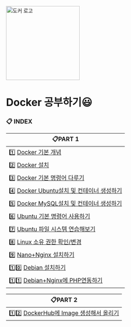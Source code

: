 <img width="202" alt="도커 로고" src="https://user-images.githubusercontent.com/55985789/80305893-c979d500-87fa-11ea-86a5-2932033b42f0.png">     

# Docker 공부하기:smiley:

### :clipboard: INDEX

|  :clipboard:PART 1 |
|----------|
| :one: [Docker 기본 개념](https://github.com/JeongJae-yun/Docker_experience/blob/master/Docker.md)  | 
| :two: [Docker 설치](https://github.com/JeongJae-yun/Docker_experience/blob/master/Setting.md) |
| :three: [Docker 기본 명령어 다루기](https://github.com/JeongJae-yun/Docker_experience/blob/master/StartDocker.md)  | 
| :four: [Docker Ubuntu설치 및 컨테이너 생성하기](https://github.com/JeongJae-yun/Docker_experience/blob/master/CreateUbuntu_Container.md)|
| :five: [Docker MySQL설치 및 컨테이너 생성하기](https://github.com/JeongJae-yun/Docker_experience/blob/master/CreateMySQL_container.md) |
| :six: [Ubuntu 기본 명령어 사용하기](https://github.com/JeongJae-yun/Docker_experience/blob/master/Ubuntu_1.md)| 
| :seven: [Ubuntu 파일 시스템 연습해보기](https://github.com/JeongJae-yun/Docker_experience/blob/master/Practice1.md) | 
| :eight: [Linux 소유 권한 확인/변경](https://github.com/JeongJae-yun/Docker_experience/blob/master/Ubuntu_2.md)| 
| :nine: [Nano+Nginx 설치하기](https://github.com/JeongJae-yun/Docker_experience/blob/master/CreateNano.md)| 
|:one::zero: [Debian 설치하기](https://github.com/JeongJae-yun/Docker_experience/blob/master/CreateDebian.md) | 
| :one::one: [Debian+Nginx에 PHP연동하기](https://github.com/JeongJae-yun/Docker_experience/blob/master/Usingphp.md) |


| :clipboard:PART 2 |
|----------|
| :one::two: [DockerHub에 Image 생성해서 올리기](https://github.com/JeongJae-yun/Docker_experience/blob/master/DockerHub.md)  |

